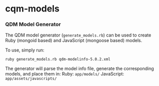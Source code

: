 # cqm-models

### QDM Model Generator

The QDM model generator (`generate_models.rb`) can be used to create Ruby (mongoid based) and JavaScript (mongoose based) models.

To use, simply run:
```
ruby generate_models.rb qdm-modelinfo-5.0.2.xml
```

The generator will parse the model info file, generate the corresponding models, and place them in:
Ruby: `app/models/`
JavaScript: `app/assets/javascripts/`

